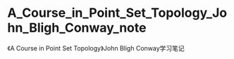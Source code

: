 # A_Course_in_Point_Set_Topology_John_Bligh_Conway_note
《A Course in Point Set Topology》John Bligh Conway学习笔记
